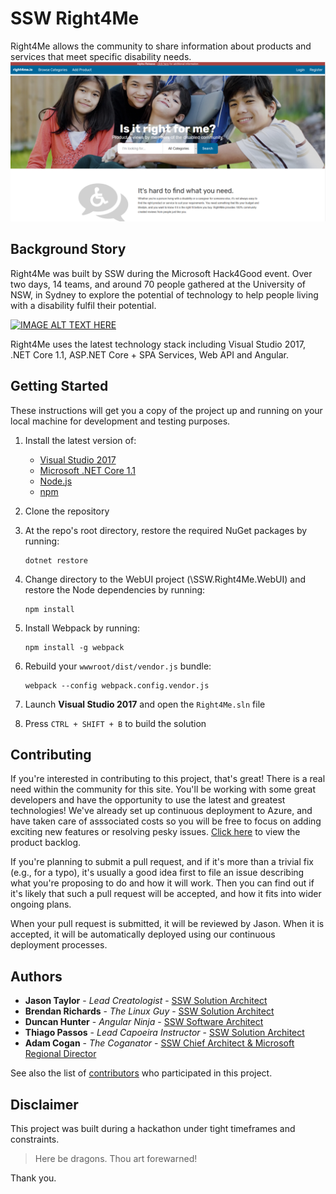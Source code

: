 # SSW Right4Me

Right4Me allows the community to share information about products and services that meet specific disability needs. 
![Image of Right4Me Website](https://raw.githubusercontent.com/SSWConsulting/right4me/master/Right4MeSite.png)

## Background Story
Right4Me was built by SSW during the Microsoft Hack4Good event. Over two days, 14 teams, 
and around 70 people gathered at the University of NSW, in Sydney to explore the potential
of technology to help people living with a disability fulfil their potential.


[![IMAGE ALT TEXT HERE](https://img.youtube.com/vi/6B7SywxEiMk/0.jpg)](https://www.youtube.com/watch?v=6B7SywxEiMk)

Right4Me uses the latest technology stack including Visual Studio 2017, .NET Core 1.1, ASP.NET Core + SPA Services, Web API and Angular.

## Getting Started

These instructions will get you a copy of the project up and running on your local machine for development and testing purposes.

1. Install the latest version of:
   * [Visual Studio 2017](https://www.visualstudio.com/downloads/)
   * [Microsoft .NET Core 1.1](https://www.microsoft.com/net/download/core)
   * [Node.js](https://nodejs.org/en/)
   * [npm](https://www.npmjs.com/)

2. Clone the repository
3. At the repo's root directory, restore the required NuGet packages by running:
    ```
	dotnet restore
    ```
4. Change directory to the WebUI project (\SSW.Right4Me.WebUI) and restore the Node dependencies by running:
	```
	npm install
	```
5. Install Webpack by running:
	```
	npm install -g webpack
	```
6. Rebuild your `wwwroot/dist/vendor.js` bundle:
	```
	webpack --config webpack.config.vendor.js
	```
7. Launch **Visual Studio 2017** and open the `Right4Me.sln` file
8. Press `CTRL + SHIFT + B` to build the solution


## Contributing

If you're interested in contributing to this project, that's great! There is a real need within the community for this site. You'll be working with some great 
developers and have the opportunity to use the latest and greatest technologies! We've already set up continuous deployment to Azure, and have taken care of 
asssociated costs so you will be free to focus on adding exciting new features or resolving pesky issues. 
[Click here](https://github.com/SSWConsulting/right4me/projects/1) to view the product backlog.

If you're planning to submit a pull request, and if it's more than a trivial fix (e.g., for a typo), it's usually a good idea first to file an issue describing 
what you're proposing to do and how it will work. Then you can find out if it's likely that such a pull request will be accepted, and how it fits into wider ongoing 
plans.

When your pull request is submitted, it will be reviewed by Jason. When it is accepted, it will be automatically deployed using our continuous deployment processes.

## Authors

* **Jason Taylor** - *Lead Creatologist* - [SSW Solution Architect](https://sharepoint.ssw.com.au/AboutUs/Employees/Pages/JasonTaylor.aspx)
* **Brendan Richards** - *The Linux Guy* - [SSW Solution Architect](https://sharepoint.ssw.com.au/AboutUs/Employees/Pages/Brendan.aspx)
* **Duncan Hunter** - *Angular Ninja* - [SSW Software Architect](https://sharepoint.ssw.com.au/AboutUs/Employees/Pages/DuncanHunter.aspx)
* **Thiago Passos** - *Lead Capoeira Instructor* - [SSW Solution Architect](https://sharepoint.ssw.com.au/AboutUs/Employees/Pages/Thiago.aspx)
* **Adam Cogan** - *The Coganator* - [SSW Chief Architect & Microsoft Regional Director](https://sharepoint.ssw.com.au/AboutUs/Employees/Pages/Adam.aspx)

See also the list of [contributors](https://github.com/sswconsulting/right4me/graphs/contributors) who participated in this project.


## Disclaimer
This project was built during a hackathon under tight timeframes and constraints.

> Here be dragons. Thou art forewarned!

Thank you.
